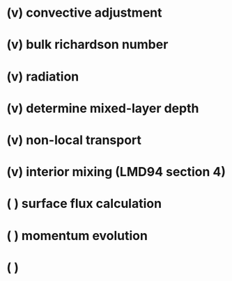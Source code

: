 


# (v) convective adjustment
# (v) bulk richardson number
# (v) radiation
# (v) determine mixed-layer depth 
# (v) non-local transport
# (v) interior mixing (LMD94 section 4)
# ( ) surface flux calculation
# ( ) momentum evolution
# ( ) 
